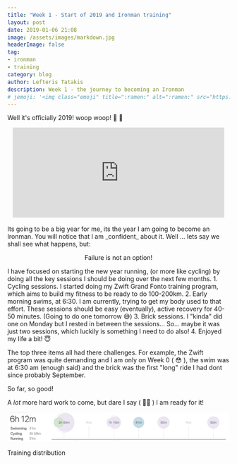 ```yaml
---
title: "Week 1 - Start of 2019 and Ironman training"
layout: post
date: 2019-01-06 21:08
image: /assets/images/markdown.jpg
headerImage: false
tag:
- ironman
- training
category: blog
author: Lefteris Tatakis
description: Week 1 - the journey to becoming an Ironman
# jemoji: '<img class="emoji" title=":ramen:" alt=":ramen:" src="https://assets.github.com/images/icons/emoji/unicode/1f35c.png" height="20" width="20" align="absmiddle">'
---
```


Well it's officially 2019! woop woop! 🎉 🥳

<p align="center">
<iframe src="https://giphy.com/embed/QMkPpxPDYY0fu" width="480" height="204" frameBorder="0" class="giphy-embed" allowFullScreen></iframe><p><a href="https://giphy.com/gifs/happy-leonardo-dicaprio-cheers-QMkPpxPDYY0fu"></a></p>
</p>
Its going to be a big year for me, its the year I am going to become an Ironman.
You will notice that I am _confident_ about it. Well ... lets say we shall see what happens, but:

<p align="center">
Failure is not an option!
</p>
I have focused on starting the new year running, (or more like cycling) by doing all the key sessions I should be doing over the next few months.
1. Cycling sessions. I started doing my Zwift Grand Fonto training program, which aims to build my fitness to be ready to do 100-200km.
2. Early morning swims, at 6:30. I am currently, trying to get my body used to that effort. These sessions should be easy (eventually), active recovery for 40-50 minutes. (Going to do one tomorrow 😅)
3. Brick sessions. I "kinda" did one on Monday but I rested in between the sessions... So... maybe it was just two sessions, which luckily is something I need to do also! 
4. Enjoyed my life a bit! 😇

The top three items all had there challenges. For example, the Zwift program was quite demanding and I am only on Week 0 ( 😳 ), the swim was at 6:30 am (enough said) and the brick was the first "long" ride I had dont since probably September.

So far, so good! 

A *lot* more hard work to come, but dare I say ( 🤞🏻 ) I am ready for it! 

![Markdowm Image][1]
<figcaption class="caption">Training distribution</figcaption>

[1]: /assets/images/ironman/week1-training.png
